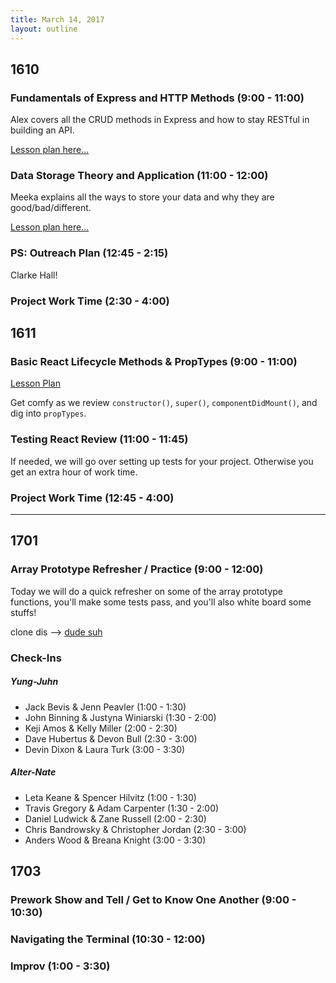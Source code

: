 ```yaml
---
title: March 14, 2017
layout: outline
---
```


## 1610

### Fundamentals of Express and HTTP Methods (9:00 - 11:00)
Alex covers all the CRUD methods in Express and how to stay RESTful in building an API.

[Lesson plan here...](http://frontend.turing.io/lessons/intro-to-express.html)

### Data Storage Theory and Application (11:00 - 12:00)
Meeka explains all the ways to store your data and why they are good/bad/different.

[Lesson plan here...](http://frontend.turing.io/lessons/data-storage.html)

### PS: Outreach Plan (12:45 - 2:15)

Clarke Hall!

### Project Work Time (2:30 - 4:00)


## 1611

### Basic React Lifecycle Methods & PropTypes (9:00 - 11:00)
[Lesson Plan](http://frontend.turing.io/lessons/react-basic-lifecycle-methods-and-propTypes.html)  

Get comfy as we review `constructor()`, `super()`, `componentDidMount()`, and dig into `propTypes`.   

### Testing React Review (11:00 - 11:45)

If needed, we will go over setting up tests for your project. Otherwise you get an extra hour of work time.

### Project Work Time (12:45 - 4:00)

-----------------------------------------------

## 1701


### Array Prototype Refresher / Practice (9:00 - 12:00)

Today we will do a quick refresher on some of the array prototype functions, you'll make some tests pass, and you'll also white board some stuffs!

clone dis --> [dude suh](https://github.com/joshuajhun/js-enums)

### Check-Ins

##### Yung-Juhn
* Jack Bevis & Jenn Peavler (1:00 - 1:30)
* John Binning & Justyna Winiarski (1:30 - 2:00)
* Keji Amos & Kelly Miller (2:00 - 2:30)
* Dave Hubertus & Devon Bull (2:30 - 3:00)
* Devin Dixon & Laura Turk (3:00 - 3:30)

##### Alter-Nate
* Leta Keane & Spencer Hilvitz (1:00 - 1:30)
* Travis Gregory & Adam Carpenter (1:30 - 2:00)
* Daniel Ludwick & Zane Russell (2:00 - 2:30)
* Chris Bandrowsky & Christopher Jordan (2:30 - 3:00)
* Anders Wood & Breana Knight (3:00 - 3:30)

## 1703

### Prework Show and Tell / Get to Know One Another (9:00 - 10:30)

### Navigating the Terminal (10:30 - 12:00)

### Improv (1:00 - 3:30)
